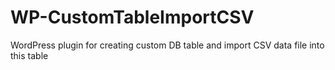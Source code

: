 # WP-CustomTableImportCSV
WordPress plugin for creating custom DB table and import CSV data file into this table
